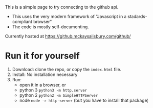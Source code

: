 This is a simple page to try connecting to the github api.

* This uses the very modern framework of "Javascript in a stadards-compliant browser"
* The code is mostly self-documenting.

Currently hosted at https://github.mckaysalisbury.com/github/

# Run it for yourself

1. Download: clone the repo, or copy the `index.html` file.
2. Install: No installation necessary
3. Run:
   * open it in a browser, or
   * python 3 `python3 -m http.server`
   * python 2 `python2 -m SimpleHTTPServer`
   * node `node -r http-server` (but you have to install that package)

